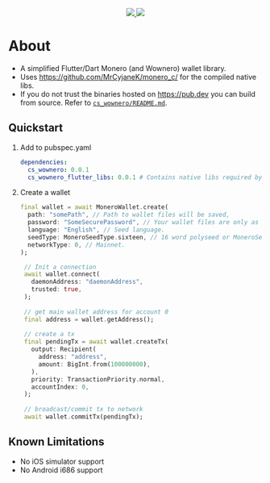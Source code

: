 <p align="center">
  <a href="https://pub.dev/packages/cs_wownero">
    <img src="https://img.shields.io/pub/v/cs_wownero?label=pub.dev&labelColor=333940&logo=dart">
  </a>
  <a href="https://github.com/invertase/melos">
    <img src="https://img.shields.io/badge/maintained%20with-melos-f700ff.svg?style=flat-square">
  </a>
</p>

# About
- A simplified Flutter/Dart Monero (and Wownero) wallet library.
- Uses https://github.com/MrCyjaneK/monero_c/ for the compiled native libs.
- If you do not trust the binaries hosted on https://pub.dev you can build from
  source. Refer to [`cs_wownero/README.md`](https://github.com/cypherstack/cs_wownero/tree/main/cs_wownero/README.md).

## Quickstart
1. Add to pubspec.yaml
    ```yaml
    dependencies:
      cs_wownero: 0.0.1
      cs_wownero_flutter_libs: 0.0.1 # Contains native libs required by cs_wownero.
    ```
2. Create a wallet
   ```dart
   final wallet = await MoneroWallet.create(
     path: "somePath", // Path to wallet files will be saved,
     password: "SomeSecurePassword", // Your wallet files are only as secure as this password.  This cannot be recovered if lost!
     language: "English", // Seed language.
     seedType: MoneroSeedType.sixteen, // 16 word polyseed or MoneroSeedType.twentyFive for legacy seed format.
     networkType: 0, // Mainnet.
   );

    // Init a connection
    await wallet.connect(
      daemonAddress: "daemonAddress",
      trusted: true,
    );
    
    // get main wallet address for account 0
    final address = wallet.getAddress();
    
    // create a tx
    final pendingTx = await wallet.createTx(
      output: Recipient(
        address: "address",
        amount: BigInt.from(100000000),
      ),
      priority: TransactionPriority.normal,
      accountIndex: 0,
    );
    
    // broadcast/commit tx to network
    await wallet.commitTx(pendingTx);
   ```

## Known Limitations
- No iOS simulator support
- No Android i686 support
